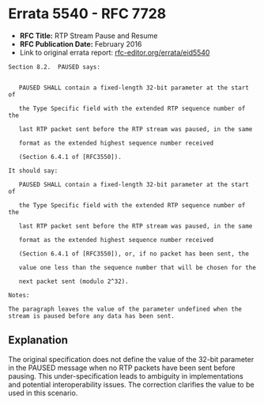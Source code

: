 # Errata 5540 - RFC 7728

- **RFC Title:** RTP Stream Pause and Resume
- **RFC Publication Date:** February 2016
- Link to original errata report: [rfc-editor.org/errata/eid5540](https://www.rfc-editor.org/errata/eid5540)

```
Section 8.2.  PAUSED says:


   PAUSED SHALL contain a fixed-length 32-bit parameter at the start of
   the Type Specific field with the extended RTP sequence number of the
   last RTP packet sent before the RTP stream was paused, in the same
   format as the extended highest sequence number received
   (Section 6.4.1 of [RFC3550]).

It should say:

   PAUSED SHALL contain a fixed-length 32-bit parameter at the start of
   the Type Specific field with the extended RTP sequence number of the
   last RTP packet sent before the RTP stream was paused, in the same
   format as the extended highest sequence number received
   (Section 6.4.1 of [RFC3550]), or, if no packet has been sent, the
   value one less than the sequence number that will be chosen for the
   next packet sent (modulo 2^32).

Notes:

The paragraph leaves the value of the parameter undefined when the stream is paused before any data has been sent.
```

## Explanation

The original specification does not define the value of the 32-bit parameter in the PAUSED message when no RTP packets have been sent before pausing.  This under-specification leads to ambiguity in implementations and potential interoperability issues. The correction clarifies the value to be used in this scenario.

